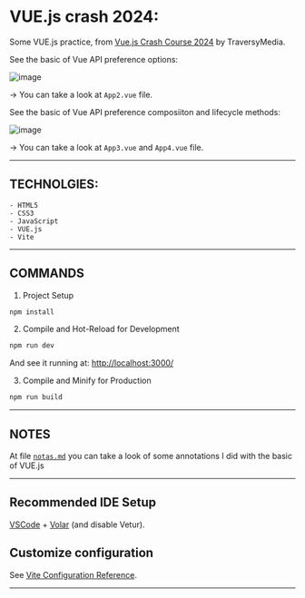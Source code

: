 # VUE.js crash 2024:

Some VUE.js practice, from [Vue.js Crash Course 2024](https://www.youtube.com/watch?v=VeNfHj6MhgA) by TraversyMedia.

See the basic of Vue API preference options:

![image](https://github.com/user-attachments/assets/41dfa1d6-e99a-4def-b3f5-ac9ee9c87242)

-> You can take a look at `App2.vue` file.

See the basic of Vue API preference composiiton and lifecycle methods:

![image](https://github.com/user-attachments/assets/ae4125d4-cde5-41d4-8b38-048715b6aa8d)


-> You can take a look at `App3.vue` and  `App4.vue` file.

---

## TECHNOLGIES:

```
- HTML5
- CSS3
- JavaScript
- VUE.js
- Vite
```

---

## COMMANDS

1. Project Setup

```sh
npm install
```

2. Compile and Hot-Reload for Development

```sh
npm run dev
```

And see it running at: [http://localhost:3000/](http://localhost:3000/)



3. Compile and Minify for Production

```sh
npm run build
```

---

## NOTES

At file [`notas.md`](https://github.com/eugenia1984/vue-crash-2024/blob/main/notas.md) you can take a look of some annotations I did with the basic of VUE.js

---

## Recommended IDE Setup

[VSCode](https://code.visualstudio.com/) + [Volar](https://marketplace.visualstudio.com/items?itemName=Vue.volar) (and disable Vetur).

## Customize configuration

See [Vite Configuration Reference](https://vitejs.dev/config/).

---